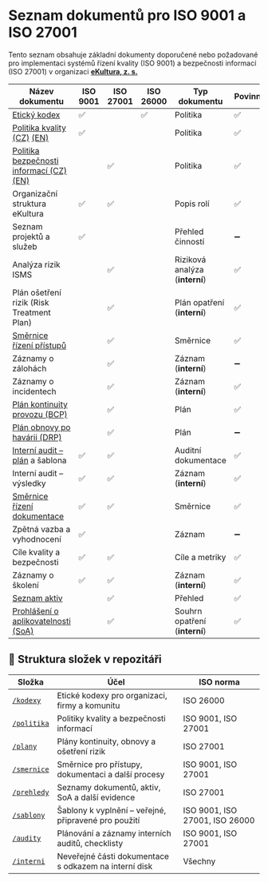 # Seznam dokumentů pro ISO 9001 a ISO 27001

Tento seznam obsahuje základní dokumenty doporučené nebo požadované pro implementaci systémů řízení kvality (ISO 9001) a bezpečnosti informací (ISO 27001) v organizaci **[eKultura, z. s.](https://ekultura.eu)**

| Název dokumentu | ISO 9001 | ISO 27001 | ISO 26000 | Typ dokumentu | Povinný |
|------------------|--------|--------|--------|----------------|------|
| [Etický kodex](/kodexy/eticky-kodex-ekultura.md) | ✅ |  | ✅ | Politika | ✅ |
| [Politika kvality (CZ)](/politika/politika-kvality.md) [(EN)](politika/en/quality-policy.md) | ✅ |  |  | Politika | ✅ |
| [Politika bezpečnosti informací (CZ)](/politika/politika-bezpecnosti-informaci.md) [(EN)](/politika/en/information-security-policy.md) |  | ✅  | | Politika | ✅ |
| Organizační struktura eKultura | ✅ | ✅  | | Popis rolí | ✅ |
| Seznam projektů a služeb | ✅ |   | | Přehled činností | ➖ |
| Analýza rizik ISMS |  | ✅  | | Riziková analýza (**interní**) | ✅ |
| Plán ošetření rizik (Risk Treatment Plan) |  | ✅  | | Plán opatření (**interní**)| ✅ |
|[Směrnice řízení přístupů](/smernice/smernice-rizeni-pristupu.md) |  | ✅  | | Směrnice | ✅ |
| Záznamy o zálohách |  | ✅  | | Záznam (**interní**) | ➖ |
| Záznamy o incidentech |  | ✅  | | Záznam (**interní**) | ✅ |
| [Plán kontinuity provozu (BCP)](/plany/plan-kontinuity-provozu-bcp.md) |  | ✅  | | Plán | ✅ |
| [Plán obnovy po havárii (DRP)](/plany/plan-obnovy-po-havarii-drp.md) |  | ✅  | | Plán | ➖ |
| [Interní audit – plán](/audity/plan-interniho-auditu.md) a šablona | ✅ | ✅  | | Auditní dokumentace | ✅ |
| Interní audit – výsledky | ✅ | ✅  | | Záznam (**interní**) | ✅ |
| [Směrnice řízení dokumentace](smernice/smernice-rizeni-dokumentace.md) | ✅ | ✅  | | Směrnice | ✅ |
| Zpětná vazba a vyhodnocení | ✅ |   | | Záznam | ➖ |
| Cíle kvality a bezpečnosti | ✅ | ✅  | | Cíle a metriky | ✅ |
| Záznamy o školení | ✅ | ✅  | | Záznam (**interní**) | ✅ |
| [Seznam aktiv](seznam-aktiv.md) |  | ✅  | | Přehled | ✅ |
| [Prohlášení o aplikovatelnosti (SoA)](prohlaseni-o-aplikovatelnosti-soa.md) |  | ✅  | | Souhrn opatření (**interní**) | ✅ |


## 📂 Struktura složek v repozitáři

| Složka | Účel | ISO norma |
|--------|------|-----------|
| [`/kodexy`](/kodexy) | Etické kodexy pro organizaci, firmy a komunitu | ISO 26000 |
| [`/politika`](/politika) | Politiky kvality a bezpečnosti informací | ISO 9001, ISO 27001 |
| [`/plany`](/plany) | Plány kontinuity, obnovy a ošetření rizik | ISO 27001 |
| [`/smernice`](/smernice) | Směrnice pro přístupy, dokumentaci a další procesy | ISO 9001, ISO 27001 |
| [`/prehledy`](/prehledy) | Seznamy dokumentů, aktiv, SoA a další evidence | ISO 27001 |
| [`/sablony`](/sablony) | Šablony k vyplnění – veřejné, připravené pro použití | ISO 9001, ISO 27001, ISO 26000 |
| [`/audity`](/audity) | Plánování a záznamy interních auditů, checklisty | ISO 9001, ISO 27001 |
| [`/interni`](/interni) | Neveřejné části dokumentace s odkazem na interní disk | Všechny |

